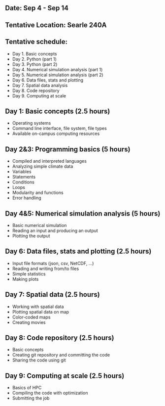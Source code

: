 
## Date: Sep 4 - Sep 14
## Tentative Location: Searle 240A

## Tentative schedule:
* Day 1. Basic concepts
* Day 2. Python (part 1)
* Day 3. Python (part 2)
* Day 4. Numerical simulation analysis (part 1)
* Day 5. Numerical simulation analysis (part 2)
* Day 6. Data files, stats and plotting
* Day 7. Spatial data analysis
* Day 8. Code repository
* Day 9. Computing at scale



## Day 1: Basic concepts (2.5 hours)
* Operating systems
* Command line interface, file system, file types
* Available on-campus computing resources
 
## Day 2&3: Programming basics (5 hours)
* Compiled and interpreted languages
* Analyzing simple climate data
* Variables
* Statements
* Conditions
* Loops
* Modularity and functions
* Error handling

## Day 4&5: Numerical simulation analysis (5 hours)
* Basic numerical simulation
* Reading an input and producing an output
* Plotting the output

## Day 6: Data files, stats and plotting (2.5 hours)
* Input file formats (json, csv, NetCDF, ...)
* Reading and writing from/to files
* Simple statistics
* Making plots

## Day 7: Spatial data (2.5 hours)
* Working with spatial data
* Plotting spatial data on map
* Color-coded maps
* Creating movies

## Day 8: Code repository (2.5 hours)
* Basic concepts
* Creating git repository and committing the code
* Sharing the code using git

## Day 9: Computing at scale (2.5 hours)
* Basics of HPC
* Compiling the code with optimization
* Submitting the job
